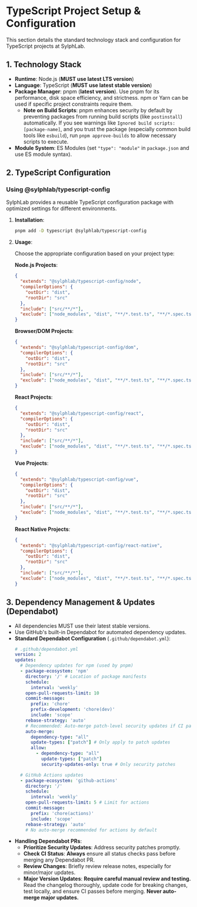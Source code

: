 # TypeScript Project Setup & Configuration

This section details the standard technology stack and configuration for TypeScript projects at SylphLab.

## 1. Technology Stack

- **Runtime**: Node.js (**MUST use latest LTS version**)
- **Language**: TypeScript (**MUST use latest stable version**)
- **Package Manager**: pnpm (**latest version**). Use pnpm for its performance, disk space efficiency, and strictness. npm or Yarn can be used if specific project constraints require them.
    - **Note on Build Scripts**: pnpm enhances security by default by preventing packages from running build scripts (like `postinstall`) automatically. If you see warnings like `Ignored build scripts: [package-name]`, and you trust the package (especially common build tools like `esbuild`), run `pnpm approve-builds` to allow necessary scripts to execute.
- **Module System**: ES Modules (set `"type": "module"` in `package.json` and use ES module syntax).

## 2. TypeScript Configuration

### Using @sylphlab/typescript-config

SylphLab provides a reusable TypeScript configuration package with optimized settings for different environments.

1. **Installation**:

   ```bash
   pnpm add -D typescript @sylphlab/typescript-config
   ```

2. **Usage**:

   Choose the appropriate configuration based on your project type:

   **Node.js Projects**:
   ```json
   {
     "extends": "@sylphlab/typescript-config/node",
     "compilerOptions": {
       "outDir": "dist",
       "rootDir": "src"
     },
     "include": ["src/**/*"],
     "exclude": ["node_modules", "dist", "**/*.test.ts", "**/*.spec.ts"]
   }
   ```

   **Browser/DOM Projects**:
   ```json
   {
     "extends": "@sylphlab/typescript-config/dom",
     "compilerOptions": {
       "outDir": "dist",
       "rootDir": "src"
     },
     "include": ["src/**/*"],
     "exclude": ["node_modules", "dist", "**/*.test.ts", "**/*.spec.ts"]
   }
   ```

   **React Projects**:
   ```json
   {
     "extends": "@sylphlab/typescript-config/react",
     "compilerOptions": {
       "outDir": "dist",
       "rootDir": "src"
     },
     "include": ["src/**/*"],
     "exclude": ["node_modules", "dist", "**/*.test.ts", "**/*.spec.ts"]
   }
   ```

   **Vue Projects**:
   ```json
   {
     "extends": "@sylphlab/typescript-config/vue",
     "compilerOptions": {
       "outDir": "dist",
       "rootDir": "src"
     },
     "include": ["src/**/*"],
     "exclude": ["node_modules", "dist", "**/*.test.ts", "**/*.spec.ts"]
   }
   ```

   **React Native Projects**:
   ```json
   {
     "extends": "@sylphlab/typescript-config/react-native",
     "compilerOptions": {
       "outDir": "dist",
       "rootDir": "src"
     },
     "include": ["src/**/*"],
     "exclude": ["node_modules", "dist", "**/*.test.ts", "**/*.spec.ts"]
   }
   ```

## 3. Dependency Management & Updates (Dependabot)

- All dependencies MUST use their latest stable versions.
- Use GitHub's built-in Dependabot for automated dependency updates.
- **Standard Dependabot Configuration** (`.github/dependabot.yml`):
  ```yaml
  # .github/dependabot.yml
  version: 2
  updates:
    # Dependency updates for npm (used by pnpm)
    - package-ecosystem: 'npm'
      directory: '/' # Location of package manifests
      schedule:
        interval: 'weekly'
      open-pull-requests-limit: 10
      commit-message:
        prefix: 'chore'
        prefix-development: 'chore(dev)'
        include: 'scope'
      rebase-strategy: 'auto'
      # Recommended: Auto-merge patch-level security updates if CI passes
      auto-merge:
        dependency-type: "all"
        update-types: ["patch"] # Only apply to patch updates
        allow:
          - dependency-type: "all"
            update-types: ["patch"]
            security-updates-only: true # Only security patches

    # GitHub Actions updates
    - package-ecosystem: 'github-actions'
      directory: '/'
      schedule:
        interval: 'weekly'
      open-pull-requests-limit: 5 # Limit for actions
      commit-message:
        prefix: 'chore(actions)'
        include: 'scope'
      rebase-strategy: 'auto'
      # No auto-merge recommended for actions by default
  ```
- **Handling Dependabot PRs**:
    - **Prioritize Security Updates**: Address security patches promptly.
    - **Check CI Status**: **Always** ensure all status checks pass before merging any Dependabot PR.
    - **Review Changes**: Briefly review release notes, especially for minor/major updates.
    - **Major Version Updates**: **Require careful manual review and testing.** Read the changelog thoroughly, update code for breaking changes, test locally, and ensure CI passes before merging. **Never auto-merge major updates.**